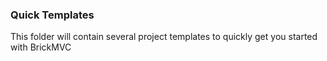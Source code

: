 <h3>Quick Templates</h3>
<p>
This folder will contain several project templates to quickly get you started with BrickMVC</p>
